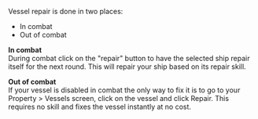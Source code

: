 Vessel repair is done in two places:

*   In combat
*   Out of combat

**In combat**  
During combat click on the "repair" button to have the selected ship repair itself for the next round. This will repair your ship based on its repair skill.

**Out of combat**  
If your vessel is disabled in combat the only way to fix it is to go to your Property > Vessels screen, click on the vessel and click Repair. This requires no skill and fixes the vessel instantly at no cost.